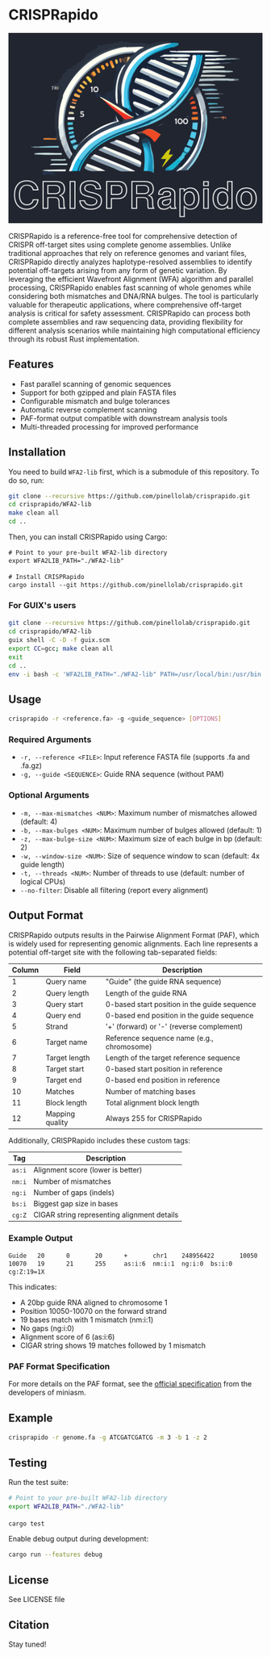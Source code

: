 # CRISPRapido

![CRISPRapido Logo](crisprapido.png)


CRISPRapido is a reference-free tool for comprehensive detection of CRISPR off-target sites using complete genome assemblies. Unlike traditional approaches that rely on reference genomes and variant files, CRISPRapido directly analyzes haplotype-resolved assemblies to identify potential off-targets arising from any form of genetic variation. By leveraging the efficient Wavefront Alignment (WFA) algorithm and parallel processing, CRISPRapido enables fast scanning of whole genomes while considering both mismatches and DNA/RNA bulges. The tool is particularly valuable for therapeutic applications, where comprehensive off-target analysis is critical for safety assessment. CRISPRapido can process both complete assemblies and raw sequencing data, providing flexibility for different analysis scenarios while maintaining high computational efficiency through its robust Rust implementation.

## Features

- Fast parallel scanning of genomic sequences
- Support for both gzipped and plain FASTA files
- Configurable mismatch and bulge tolerances
- Automatic reverse complement scanning
- PAF-format output compatible with downstream analysis tools
- Multi-threaded processing for improved performance

## Installation

You need to build `WFA2-lib` first, which is a submodule of this repository. To do so, run:

```bash
git clone --recursive https://github.com/pinellolab/crisprapido.git
cd crisprapido/WFA2-lib
make clean all
cd ..
```

Then, you can install CRISPRapido using Cargo:

```shell
# Point to your pre-built WFA2-lib directory
export WFA2LIB_PATH="./WFA2-lib"

# Install CRISPRapido
cargo install --git https://github.com/pinellolab/crisprapido.git
```

### For GUIX's users

```bash
git clone --recursive https://github.com/pinellolab/crisprapido.git
cd crisprapido/WFA2-lib
guix shell -C -D -f guix.scm
export CC=gcc; make clean all
exit
cd ..
env -i bash -c 'WFA2LIB_PATH="./WFA2-lib" PATH=/usr/local/bin:/usr/bin:/bin ~/.cargo/bin/cargo install --path .'
```

## Usage

```bash
crisprapido -r <reference.fa> -g <guide_sequence> [OPTIONS]
```

### Required Arguments

- `-r, --reference <FILE>`: Input reference FASTA file (supports .fa and .fa.gz)
- `-g, --guide <SEQUENCE>`: Guide RNA sequence (without PAM)

### Optional Arguments

- `-m, --max-mismatches <NUM>`: Maximum number of mismatches allowed (default: 4)
- `-b, --max-bulges <NUM>`: Maximum number of bulges allowed (default: 1)
- `-z, --max-bulge-size <NUM>`: Maximum size of each bulge in bp (default: 2)
- `-w, --window-size <NUM>`: Size of sequence window to scan (default: 4x guide length)
- `-t, --threads <NUM>`: Number of threads to use (default: number of logical CPUs)
- `--no-filter`: Disable all filtering (report every alignment)

## Output Format

CRISPRapido outputs results in the Pairwise Alignment Format (PAF), which is widely used for representing genomic alignments. Each line represents a potential off-target site with the following tab-separated fields:

| Column | Field | Description |
|--------|-------|-------------|
| 1 | Query name | "Guide" (the guide RNA sequence) |
| 2 | Query length | Length of the guide RNA |
| 3 | Query start | 0-based start position in the guide sequence |
| 4 | Query end | 0-based end position in the guide sequence |
| 5 | Strand | '+' (forward) or '-' (reverse complement) |
| 6 | Target name | Reference sequence name (e.g., chromosome) |
| 7 | Target length | Length of the target reference sequence |
| 8 | Target start | 0-based start position in reference |
| 9 | Target end | 0-based end position in reference |
| 10 | Matches | Number of matching bases |
| 11 | Block length | Total alignment block length |
| 12 | Mapping quality | Always 255 for CRISPRapido |

Additionally, CRISPRapido includes these custom tags:

| Tag | Description |
|-----|-------------|
| `as:i` | Alignment score (lower is better) |
| `nm:i` | Number of mismatches |
| `ng:i` | Number of gaps (indels) |
| `bs:i` | Biggest gap size in bases |
| `cg:Z` | CIGAR string representing alignment details |

### Example Output

```
Guide   20      0       20      +       chr1    248956422       10050   10070   19      21      255     as:i:6  nm:i:1  ng:i:0  bs:i:0  cg:Z:19=1X
```

This indicates:
- A 20bp guide RNA aligned to chromosome 1
- Position 10050-10070 on the forward strand
- 19 bases match with 1 mismatch (nm:i:1)
- No gaps (ng:i:0)
- Alignment score of 6 (as:i:6)
- CIGAR string shows 19 matches followed by 1 mismatch

### PAF Format Specification

For more details on the PAF format, see the [official specification](https://github.com/lh3/miniasm/blob/master/PAF.md) from the developers of miniasm.

## Example

```bash
crisprapido -r genome.fa -g ATCGATCGATCG -m 3 -b 1 -z 2
```

## Testing

Run the test suite:

```bash
# Point to your pre-built WFA2-lib directory
export WFA2LIB_PATH="./WFA2-lib"

cargo test
```

Enable debug output during development:

```bash
cargo run --features debug
```

## License

See LICENSE file

## Citation

Stay tuned!
